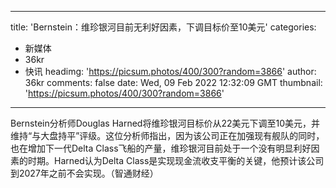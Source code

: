 
---
title: 'Bernstein：维珍银河目前无利好因素，下调目标价至10美元'
categories: 
 - 新媒体
 - 36kr
 - 快讯
headimg: 'https://picsum.photos/400/300?random=3866'
author: 36kr
comments: false
date: Wed, 09 Feb 2022 12:32:09 GMT
thumbnail: 'https://picsum.photos/400/300?random=3866'
---

<div>   
Bernstein分析师Douglas Harned将维珍银河目标价从22美元下调至10美元，并维持“与大盘持平”评级。这位分析师指出，因为该公司正在加强现有舰队的同时，也在增加下一代Delta Class飞船的产量，维珍银河目前处于一个没有明显利好因素的时期。Harned认为Delta Class是实现现金流收支平衡的关键，他预计该公司到2027年之前不会实现。（智通财经）  
</div>
            